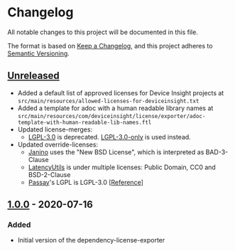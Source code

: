 # Changelog
All notable changes to this project will be documented in this file.

The format is based on [Keep a Changelog](https://keepachangelog.com/en/1.0.0/),
and this project adheres to [Semantic Versioning](https://semver.org/spec/v2.0.0.html).

## [Unreleased]
- Added a default list of approved licenses for Device Insight projects at 
    `src/main/resources/allowed-licenses-for-deviceinsight.txt`
- Added a template for adoc with a human readable library names at 
    `src/main/resources/com/deviceinsight/license/exporter/adoc-template-with-human-readable-lib-names.ftl`
- Updated license-merges:
    - [LGPL-3.0](https://spdx.org/licenses/LGPL-3.0.html) is deprecated. [LGPL-3.0-only](https://spdx.org/licenses/LGPL-3.0-only.html) is used instead.
- Updated override-licenses:
    - [Janino](https://janino-compiler.github.io/janino/#license) uses the "New BSD License", which is interpreted as BAD-3-Clause
    - [LatencyUtils](https://github.com/LatencyUtils/LatencyUtils/blob/master/LICENSE) is under multiple licenses: Public Domain, CC0 and BSD-2-Clause
    - [Passay](http://www.passay.org)'s LGPL is LGPL-3.0 [[Reference](https://github.com/vt-middleware/passay/blob/master/LICENSE-lgpl)]

## [1.0.0] - 2020-07-16
### Added
- Initial version of the dependency-license-exporter

[Unreleased]: https://github.com/deviceinsight/dependency-license-exporter/compare/1.0.0...HEAD
[1.0.0]: https://github.com/deviceinsight/dependency-license-exporter/tree/1.0.0